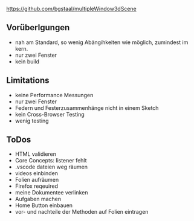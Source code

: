 https://github.com/bgstaal/multipleWindow3dScene

## Vorüberlgungen
- nah am Standard, so wenig Abängihkeiten wie möglich, zumindest im kern.
- nur zwei Fenster
- kein build

## Limitations
- keine Performance Messungen
- nur zwei Fenster
- Federn und Festerzusammenhänge nicht in einem Sketch
- kein Cross-Browser Testing
- wenig testing

## ToDos
- HTML validieren
- Core Concepts: listener fehlt
- .vscode dateien weg räumen
- videos einbinden
- Folien aufräumen
- Firefox reqeuired
- meine Dokumentee verlinken
- Aufgaben machen
- Home Button einbauen
- vor- und nachteile der Methoden auf Folien eintragen